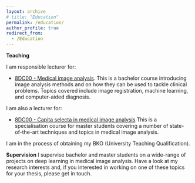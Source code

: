 ```yaml
---
layout: archive
# title: "Education"
permalink: /education/
author_profile: true
redirect_from:
  - /Education
---
```


**Teaching**

I am responsible lecturer for:
* <a href="https://research.tue.nl/en/courses/medical-image-analysis-3"> 8DC00 - Medical image analysis</a>.
This is a bachelor course introducing image analysis methods and on how they can be used to tackle clinical problems. Topics covered include image registration, machine learning, and computer-aided diagnosis. 

I am also a lecturer for: 
* <a href="https://research.tue.nl/en/courses/capita-selecta-in-medical-image-analysis-3"> 8DC00 - Capita selecta in medical image analysis</a>
This is a specialisation course for master students covering a number of state-of-the-art techniques and topics in medical image analysis.

I am in the process of obtaining my BKO (University Teaching Qualification).

**Supervision**
I supervise bachelor and master students on a wide-range of projects on deep learning in medical image analysis. Have a look at my research interests and, if you interested in working on one of these topics for your thesis, please get in touch.